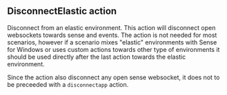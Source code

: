 ## DisconnectElastic action

Disconnect from an elastic environment. This action will disconnect open websockets towards sense and events. The action is not needed for most scenarios, however if a scenario mixes "elastic" environments with Sense for Windows or uses custom actions towards other type of environments it should be used directly after the last action towards the elastic environment.

Since the action also disconnect any open sense websocket, it does not to be preceeded with a `disconnectapp` action.
